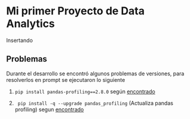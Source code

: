 # Mi primer Proyecto de Data Analytics 

Insertando


## Problemas

Durante el desarrollo se encontró algunos problemas de versiones, para resolverlos en prompt se ejecutaron lo siguiente

1. ` pip install pandas-profiling==2.8.0 `  según [encontrado](https://github.com/ydataai/pandas-profiling/issues/528)

2. ` pip install -q --upgrade pandas_profiling`  (Actualiza pandas profiling)  segun [encontrado](https://community.insaid.co/hc/en-us/community/posts/360046929193-Unable-to-import-pandas-profiling)
